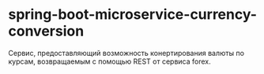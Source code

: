 # spring-boot-microservice-currency-conversion
Сервис, предоставляющий возможность конертирования валюты по курсам, возвращаемым с помощью REST от сервиса forex.
